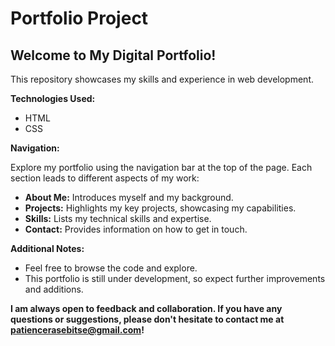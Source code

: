 # Portfolio Project
 
 ## Welcome to My Digital Portfolio!

This repository showcases my skills and experience in web development. 

**Technologies Used:**

* HTML
* CSS

**Navigation:**

Explore my portfolio using the navigation bar at the top of the page. Each section leads to different aspects of my work:

* **About Me:** Introduces myself and my background.
* **Projects:** Highlights my key projects, showcasing my capabilities. 
* **Skills:** Lists my technical skills and expertise.
* **Contact:** Provides information on how to get in touch.

**Additional Notes:**

* Feel free to browse the code and explore.
* This portfolio is still under development, so expect further improvements and additions.

**I am always open to feedback and collaboration. If you have any questions or suggestions, please don't hesitate to contact me at patiencerasebitse@gmail.com!**



